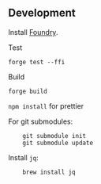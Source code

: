 ## Development

Install [Foundry](https://github.com/gakonst/foundry/).

Test

```
forge test --ffi
```

Build

```
forge build
```

`npm install` for prettier

For git submodules:

```[bash]
    git submodule init
    git submodule update
```


Install `jq`:
```
    brew install jq
```